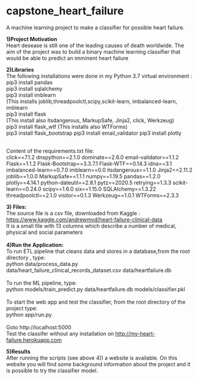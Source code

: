 # capstone_heart_failure
A machine learning project to make a classifier for possible heart failure.


**1)Project Motivation**</br>
Heart desease is still one of the leading causes of death worldwide. The aim of the project was to build a binary machine learning classifier that would be able to predict an imminent heart failure

**2)Libraries**</br>
The following installations were done in my Python 3.7 virtual environment :</br>
pip3 install pandas</br>
pip3 install sqlalchemy</br>
pip3 install imblearn</br>
(This installs joblib,threadpoolctl,scipy,scikit-learn, imbalanced-learn, imblearn</br>
pip3 install flask</br>
(This install also itsdangerous, MarkupSafe, Jinja2, click, Werkzeug)</br>
pip3 install flask_wtf
(This installs also WTForms)</br>
pip3 install flask_bootstrap
pip3 install email_validator
pip3 install plotly</br>
</br>

Content of the requirements.txt file:</br>
click==7.1.2
dnspython==2.1.0
dominate==2.6.0
email-validator==1.1.2
Flask==1.1.2
Flask-Bootstrap==3.3.7.1
Flask-WTF==0.14.3
idna==3.1
imbalanced-learn==0.7.0
imblearn==0.0
itsdangerous==1.1.0
Jinja2==2.11.2
joblib==1.0.0
MarkupSafe==1.1.1
numpy==1.19.5
pandas==1.2.0
plotly==4.14.1
python-dateutil==2.8.1
pytz==2020.5
retrying==1.3.3
scikit-learn==0.24.0
scipy==1.6.0
six==1.15.0
SQLAlchemy==1.3.22
threadpoolctl==2.1.0
visitor==0.1.3
Werkzeug==1.0.1
WTForms==2.3.3
</br>
</b>

**3) Files:**</br>
The source file is a csv file, downloaded from Kaggle :</br>
https://www.kaggle.com/andrewmvd/heart-failure-clinical-data
</br>
It is a small file with 13 columns which describe a number of medical, physical and social parameters
</br>
</br>
**4)Run the Application:**
<br>
To run ETL pipeline that cleans data and stores in a database,from the root directory , type:</br>
python data/process_data.py data/heart_failure_clinical_records_dataset.csv data/heartfailure.db 
<br>
<br>
To run the ML pipeline, type:</br>
python models/train_predict.py data/heartfailure.db models/classifier.pkl
<br>
<br>
To start the web app and test the classifier, from the root directory of the project type:</br>
python app/run.py
<br>
<br>
Goto http://localhost:5000
</br>
Test the classifer without any installation on http://my-heart-failure.herokuapp.com
</br>  

**5)Results** </br>
After running the scripts (see above 4)) a website is available.
On this website you will find some background information about the project and it is possible to try the classifier model.

